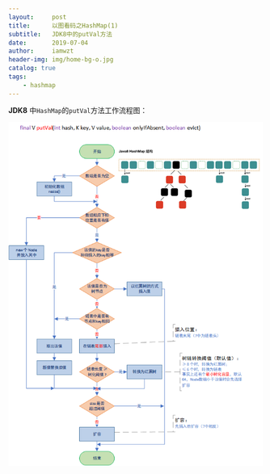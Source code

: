 ```yaml
---
layout:     post
title:      以图看码之HashMap(1)
subtitle:   JDK8中的putVal方法
date:       2019-07-04
author:     iamwzt
header-img: img/home-bg-o.jpg
catalog: true
tags:
    - hashmap
---
```

**JDK8** 中`HashMap`的`putVal`方法工作流程图：

![putVal()](https://github.com/iamwzt/iamwzt.github.io/blob/master/img/HashMap8-putVal.png?raw=true)
